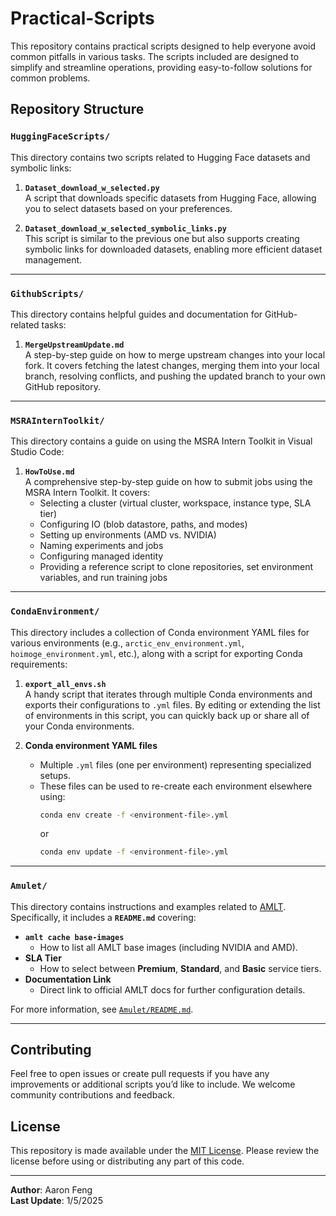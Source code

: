 # Practical-Scripts

This repository contains practical scripts designed to help everyone avoid common pitfalls in various tasks. The scripts included are designed to simplify and streamline operations, providing easy-to-follow solutions for common problems.

## Repository Structure

### `HuggingFaceScripts/`
This directory contains two scripts related to Hugging Face datasets and symbolic links:

1. **`Dataset_download_w_selected.py`**  
   A script that downloads specific datasets from Hugging Face, allowing you to select datasets based on your preferences.

2. **`Dataset_download_w_selected_symbolic_links.py`**  
   This script is similar to the previous one but also supports creating symbolic links for downloaded datasets, enabling more efficient dataset management.

---

### `GithubScripts/`
This directory contains helpful guides and documentation for GitHub-related tasks:

1. **`MergeUpstreamUpdate.md`**  
   A step-by-step guide on how to merge upstream changes into your local fork. It covers fetching the latest changes, merging them into your local branch, resolving conflicts, and pushing the updated branch to your own GitHub repository.

---

### `MSRAInternToolkit/`
This directory contains a guide on using the MSRA Intern Toolkit in Visual Studio Code:

1. **`HowToUse.md`**  
   A comprehensive step-by-step guide on how to submit jobs using the MSRA Intern Toolkit. It covers:
   - Selecting a cluster (virtual cluster, workspace, instance type, SLA tier)
   - Configuring IO (blob datastore, paths, and modes)
   - Setting up environments (AMD vs. NVIDIA)
   - Naming experiments and jobs
   - Configuring managed identity
   - Providing a reference script to clone repositories, set environment variables, and run training jobs

---

### `CondaEnvironment/`
This directory includes a collection of Conda environment YAML files for various environments (e.g., `arctic_env_environment.yml`, `hoimoge_environment.yml`, etc.), along with a script for exporting Conda requirements:

1. **`export_all_envs.sh`**  
   A handy script that iterates through multiple Conda environments and exports their configurations to `.yml` files. By editing or extending the list of environments in this script, you can quickly back up or share all of your Conda environments.

2. **Conda environment YAML files**  
   - Multiple `.yml` files (one per environment) representing specialized setups.  
   - These files can be used to re-create each environment elsewhere using:  
     ```bash
     conda env create -f <environment-file>.yml
     ```  
     or  
     ```bash
     conda env update -f <environment-file>.yml
     ```

---

### `Amulet/`
This directory contains instructions and examples related to [AMLT](https://amulet-docs.azurewebsites.net/main/config_file.html). Specifically, it includes a **`README.md`** covering:

- **`amlt cache base-images`**  
  - How to list all AMLT base images (including NVIDIA and AMD).
- **SLA Tier**  
  - How to select between **Premium**, **Standard**, and **Basic** service tiers.  
- **Documentation Link**  
  - Direct link to official AMLT docs for further configuration details.

For more information, see [`Amulet/README.md`](Amulet/README.md).

---

## Contributing
Feel free to open issues or create pull requests if you have any improvements or additional scripts you’d like to include. We welcome community contributions and feedback.

## License
This repository is made available under the [MIT License](LICENSE). Please review the license before using or distributing any part of this code.

---

**Author**: Aaron Feng  
**Last Update**: 1/5/2025
